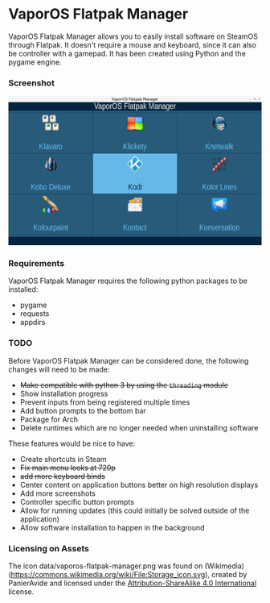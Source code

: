 # VaporOS Flatpak Manager
VaporOS Flatpak Manager allows you to easily install software on SteamOS through Flatpak. It doesn't require a mouse and keyboard, since it can also be controller with a gamepad. It has been created using Python and the pygame engine.

### Screenshot

![](https://github.com/sharkwouter/vaporos-flatpak-manager/raw/master/screenshot.png)

### Requirements

VaporOS Flatpak Manager requires the following python packages to be installed:

- pygame
- requests
- appdirs

### TODO

Before VaporOS Flatpak Manager can be considered done, the following changes will need to be made:

- ~~Make compatible with python 3 by using the ``threading`` module~~
- Show installation progress
- Prevent inputs from being registered multiple times
- Add button prompts to the bottom bar
- Package for Arch
- Delete runtimes which are no longer needed when uninstalling software

These features would be nice to have:

- Create shortcuts in Steam
- ~~Fix main menu looks at 720p~~
- ~~add more keyboard binds~~
- Center content on application buttons better on high resolution displays
- Add more screenshots
- Controller specific button prompts
- Allow for running updates (this could initially be solved outside of the application)
- Allow software installation to happen in the background

### Licensing on Assets

The icon data/vaporos-flatpak-manager.png was found on (Wikimedia)(https://commons.wikimedia.org/wiki/File:Storage_icon.svg), created by PanierAvide and licensed under the [Attribution-ShareAlike 4.0 International](https://creativecommons.org/licenses/by-sa/4.0/deed.en) license.
